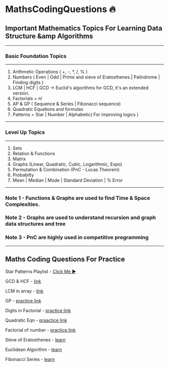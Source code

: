 # MathsCodingQuestions 🔥
Important Mathematics Topics For Learning Data Structure &amp Algorithms 
-
---
### Basic Foundation Topics
---
1) Arithmetic Operations ( +, -, *, /, % )
2) Numbers ( Even | Odd | Prime and sieve of Eratosthenes.| Palindrome | Finding digits )
3) LCM | HCF | GCD -> Euclid's algorithms for GCD, it's an extended version.
4) Factorials =  n!
5) AP & GP ( Sequence & Series | Fibonacci sequence)
6) Quadratic Equations and formulas
7) Patterns = Star | Number | Alphabetic( For improving logics )


---
### Level Up Topics
---
1) Sets
2) Relation & Functions
3) Matrix
4) Graphs (Linear, Quadratic, Cubic, Logarithmic, Expo)
5) Permutation & Combination (PnC - Lucas Theorem)
6) Probabilty
7) Mean | Median | Mode | Standard Deviation | % Error

---

### Note 1 - Functions & Graphs are used to find Time & Space Complexities.

### Note 2 - Graphs  are used to understand recursion and graph data structures and tree

### Note 3 - PnC are highly used in competitive programming

----
## Maths Coding Questions For Practice

Star Patterns Playlist - [Click Me ▶️](https://www.youtube.com/playlist?list=PLhvdldYcnZMmtYq2N5EzK3qNgZwsBuSAM)

GCD & HCF - [link](https://www.geeksforgeeks.org/c-program-find-gcd-hcf-two-numbers/?ref=lbp)

LCM in array - [link](https://www.geeksforgeeks.org/lcm-of-given-array-elements/?ref=lbp)

GP - [practice link](https://practice.geeksforgeeks.org/problems/gp-term/1/?track=DSASP-Mathematics&batchId=154)

Digits in Factorial - [practice link](https://practice.geeksforgeeks.org/problems/digits-in-factorial/1/?track=DSASP-Mathematics&batchId=154)

Quadratic Eqn - [praactice link](https://practice.geeksforgeeks.org/problems/quadratic-equation-roots/1/?track=DSASP-Mathematics&batchId=154#)

Factorial of number - [practice link](https://practice.geeksforgeeks.org/problems/factorial-of-number/1/?track=DSASP-Mathematics&batchId=154)

Sieve of Eratosthenes - [learn](https://www.geeksforgeeks.org/sieve-of-eratosthenes/)

Euclidean Algorithm - [learn](https://www.geeksforgeeks.org/euclidean-algorithms-basic-and-extended/?ref=lbp)

Fibonacci Series - [learn](https://www.geeksforgeeks.org/program-for-nth-fibonacci-number/?ref=leftbar-rightbar)
